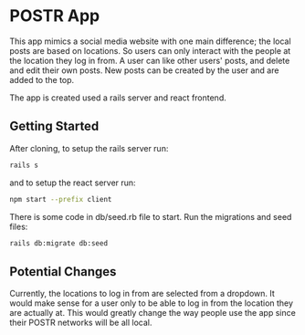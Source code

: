 

# POSTR App

This app mimics a social media website with one main difference; the local posts are based on locations. So users can only interact with the people at the location they log in from. A user can like other users' posts, and delete and edit their own posts. New posts can be created by the user and are added to the top.

The app is created used a rails server and react frontend. 

## Getting Started

After cloning, to setup the rails server run:

```bash
rails s
```

and to setup the react server run:

```bash
npm start --prefix client
```

There is some code in db/seed.rb file to start. Run the migrations and seed files:

```bash
rails db:migrate db:seed
```


## Potential Changes

Currently, the locations to log in from are selected from a dropdown. It would make sense for a user only to be able to log in from the location they are actually at. This would greatly change the way people use the app since their POSTR networks will be all local.

